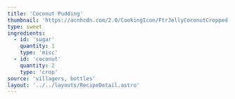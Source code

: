 ```yaml
---
title: 'Coconut Pudding'
thumbnail: 'https://acnhcdn.com/2.0/CookingIcon/FtrJellyCoconutCropped.png'
type: sweet
ingredients:
  - id: 'sugar'
    quantity: 1
    type: 'misc'
  - id: 'coconut'
    quantity: 2
    type: 'crop'
source: 'villagers, bottles'
layout: '../../layouts/RecipeDetail.astro'
---
```

